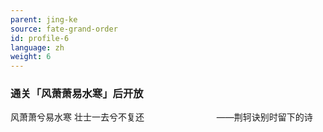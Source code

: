 ```yaml
---
parent: jing-ke
source: fate-grand-order
id: profile-6
language: zh
weight: 6
---
```


### 通关「风萧萧易水寒」后开放

风萧萧兮易水寒
壮士一去兮不复还
　　　　　　　　——荆轲诀别时留下的诗
